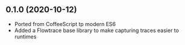 ## 0.1.0 (2020-10-12)

* Ported from CoffeeScript tp modern ES6
* Added a Flowtrace base library to make capturing traces easier to runtimes
